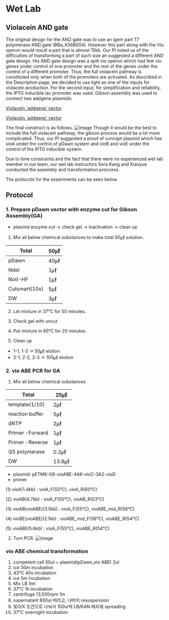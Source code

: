 # Wet Lab

## Violacein AND gate
The original design for the AND gate was to use an igem part T7 polymerase AND gate (BBa_K568004). However this part along with the Vio operon would result a part that is almost 15kb. Our PI noted us of the difficulties of transforming a part of such size an suggested a different AND gate design. His AND gate design was a split vio operon which had few vio genes under control of one promoter and the rest of the genes under the control of a different promoter. Thus, the full violacein pathway is constituted only when both of the promoters are activated. 
As described in the Description page, we decided to use light as one of the inputs for violacein production. For the second input, for simplification and reliability, the IPTG inducible lac promoter was used. 
Gibson assembly was used to connect two addgene plasmids: 

[Violacein `addgene' vector](https://www.addgene.org/73440/)

[Violacein `addgene' vector](https://www.addgene.org/43796/)
 
The final construct is as follows. 
![image](https://user-images.githubusercontent.com/87188354/137825930-f057ebca-0942-45a7-8f6b-6c5e437be36e.png)
Though it would be the best to include the full violacein pathway, the gibson process would be a lot more complicated. Thus, our PI suggested a proof of concept plasmid which has vioA under the control of pDawn system and vioB and vioE under the control of the IPTG inducible system. 


Due to time constraints and the fact that there were no experienced wet lab member in our team, our wet lab instructors Sera Kang and Xiaoyue conducted the assembly and transformation proccess. 

The protocols for the experiments can be seen below.

## Protocol
### 1. Prepare pDawn vector with enzyme cut for Gibson Assembly(GA)
- plasmid enzyme cut -> check gel -> inactivation -> clean up
1. Mix all below chemical substances to make total 50㎕ solution.

Total         | 50㎕ 
--------------|-------
pDawn         | 40㎕   
NdeI          | 1㎕    
NotI-HF       | 1㎕    
Cutsmart(10x) | 5㎕    
DW            | 3㎕ 


2. Let mixture in 37℃ for 50 minutes.

4. Check gel with uncut.

6. Put mixture in 65℃ for 20 minutes.

8. Clean up
- 1-1, 1-3 -> 50㎕ elution
- 2-1, 2-2, 2-3 -> 100㎕ elution

### 2. vio ABE PCR for GA
1. Mix all below chemical substances

Total            | 25㎕ 
--------------   | ----
template(1/10)   | 2㎕
reaction buffer  | 5㎕ 
dNTP             | 2㎕ 
Primer -Forward  | 1㎕ 
Primer -Reverse  | 1㎕
Q5 polymerase    | 0.2㎕ 
DW               | 13.8㎕ 

* plasmid: pETM6-G6-vioABE-4A6-vioC-3A2-vioD
* primer

(1) vioA(1.4kb) : vioA_F(55℃), vioA_R(60℃)

(2) vioAB(4.7kb) : vioA_F(55℃), vioAB_R(53℃)

(3) vioAB(vioABE)(3.5kb) : vioA_F(55℃), vioABE_mid_R(56℃)

(4) vioBE(vioABE)(2.1kb) : vioABE_mid_F(56℃), vioABE_R(54℃)

(5) vioABE(5.6kb) : vioA_F(55℃), vioABE_R(54℃)

2. Turn PCR.
![image](https://user-images.githubusercontent.com/79410957/138125700-d86c41f4-21d6-4c67-b16d-1c0c3b51d61d.png)






### vio ABE chemical transformation
 
1. competent cell 50ul + plasmid(pDawn_vio ABE) 2ul
2. ice 30m incubation
3. 43℃ 40s incubation
4. ice 5m incubation
5. Mix LB 1ml
6. 37℃ 1h incubation
7. centrifuge 13,500rpm 1m
8. supernatant 800ul 버리고, 나머지 resuspension
9. 빛O/X 조건으로 나눠서 100ul씩 LB/KAN 배지에 spreading
10. 37℃ overnight incubation

